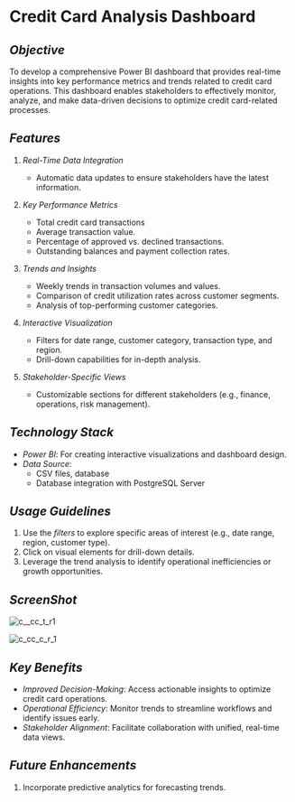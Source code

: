 # Credit Card Analysis Dashboard



## *Objective*  
To develop a comprehensive Power BI dashboard that provides real-time insights into key performance metrics and trends related to credit card operations. This dashboard enables stakeholders to effectively monitor, analyze, and make data-driven decisions to optimize credit card-related processes.


## *Features*  
1. *Real-Time Data Integration*  
   - Automatic data updates to ensure stakeholders have the latest information.

2. *Key Performance Metrics*  
   - Total credit card transactions
   - Average transaction value.  
   - Percentage of approved vs. declined transactions.  
   - Outstanding balances and payment collection rates.  

3. *Trends and Insights*  
   - Weekly trends in transaction volumes and values.  
   - Comparison of credit utilization rates across customer segments.  
   - Analysis of top-performing customer categories.  

4. *Interactive Visualization*  
   - Filters for date range, customer category, transaction type, and region.  
   - Drill-down capabilities for in-depth analysis.  

5. *Stakeholder-Specific Views*  
   - Customizable sections for different stakeholders (e.g., finance, operations, risk management).  


## *Technology Stack*  
- *Power BI*: For creating interactive visualizations and dashboard design.  
- *Data Source*:  
  - CSV files, database
  - Database integration with PostgreSQL Server


## *Usage Guidelines*  
1. Use the *filters* to explore specific areas of interest (e.g., date range, region, customer type).  
2. Click on visual elements for drill-down details.  
3. Leverage the trend analysis to identify operational inefficiencies or growth opportunities.  


## *ScreenShot*  
![c__cc_t_r1](https://github.com/user-attachments/assets/36d8f852-3b8a-46cb-8564-ffe64ef56a38)

![c_cc_c_r_1](https://github.com/user-attachments/assets/8f324a93-c3b2-44c2-9cc0-6d2e2705a08a)


## *Key Benefits*  
- *Improved Decision-Making*: Access actionable insights to optimize credit card operations.  
- *Operational Efficiency*: Monitor trends to streamline workflows and identify issues early.  
- *Stakeholder Alignment*: Facilitate collaboration with unified, real-time data views.  


## *Future Enhancements*  
1. Incorporate predictive analytics for forecasting trends.  
